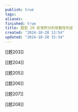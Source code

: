 ```yaml
---
publish: true
tags: 
aliases: 
finished: true
title: 题型 29 反常积分的敛散性判定
created: "2024-10-28 13:54"
updated: "2024-10-28 15:34"
---
```


[[题203]]

[[题204]]

[[题205]]

[[题206]]

[[题207]]

[[题208]]
